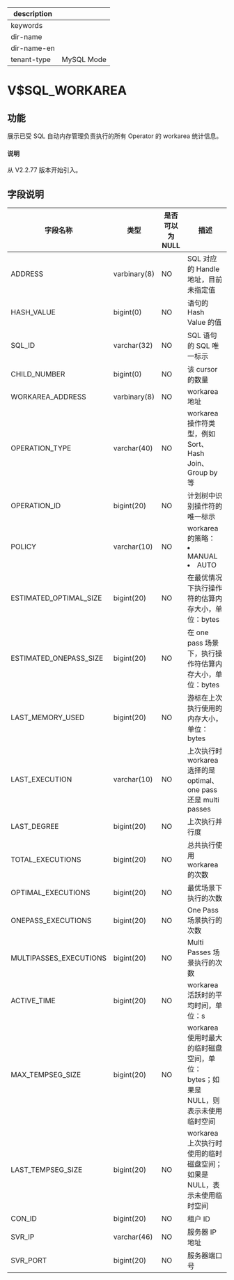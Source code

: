 |description||
|---|---|
|keywords||
|dir-name||
|dir-name-en||
|tenant-type|MySQL Mode|

# V$SQL_WORKAREA

## 功能

展示已受 SQL 自动内存管理负责执行的所有 Operator 的 workarea 统计信息。

<main id="notice" type='explain'>
  <h4>说明</h4>
  <p>从 V2.2.77 版本开始引入。</p>
</main>

## 字段说明

|        **字段名称**        |    **类型**    | **是否可以为 NULL** |                                                                **描述**                                                                 |
|------------------------|--------------|----------------|---------|
| ADDRESS                | varbinary(8) | NO             | SQL 对应的 Handle 地址，目前未指定值                           |
| HASH_VALUE             | bigint(0)    | NO             | 语句的 Hash Value 的值                                  |
| SQL_ID                 | varchar(32)  | NO             | SQL 语句的 SQL 唯一标示                                   |
| CHILD_NUMBER           | bigint(0)    | NO             | 该 cursor 的数量                                       |
| WORKAREA_ADDRESS       | varbinary(8) | NO             | workarea 地址                                        |
| OPERATION_TYPE         | varchar(40)  | NO             | workarea 操作符类型，例如 Sort、Hash Join、Group by 等        |
| OPERATION_ID           | bigint(20)   | NO             | 计划树中识别操作符的唯一标示                                     |
| POLICY                 | varchar(10)  | NO             | workarea 的策略： <li>MANUAL<li> AUTO    |
| ESTIMATED_OPTIMAL_SIZE | bigint(20)   | NO             | 在最优情况下执行操作符的估算内存大小，单位：bytes                        |
| ESTIMATED_ONEPASS_SIZE | bigint(20)   | NO             | 在 one pass 场景下，执行操作符估算内存大小，单位：bytes                |
| LAST_MEMORY_USED       | bigint(20)   | NO             | 游标在上次执行使用的内存大小，单位：bytes                            |
| LAST_EXECUTION         | varchar(10)  | NO             | 上次执行时 workarea 选择的是 optimal、one pass 还是 multi passes                                                                                  |
| LAST_DEGREE            | bigint(20)   | NO             | 上次执行并行度                                            |
| TOTAL_EXECUTIONS       | bigint(20)   | NO             | 总共执行使用 workarea 的次数                                |
| OPTIMAL_EXECUTIONS     | bigint(20)   | NO             | 最优场景下执行的次数                                         |
| ONEPASS_EXECUTIONS     | bigint(20)   | NO             | One Pass 场景执行的次数                                   |
| MULTIPASSES_EXECUTIONS | bigint(20)   | NO             | Multi Passes 场景执行的次数                               |
| ACTIVE_TIME            | bigint(20)   | NO             | workarea 活跃时的平均时间，单位：s                             |
| MAX_TEMPSEG_SIZE       | bigint(20)   | NO             | workarea 使用时最大的临时磁盘空间，单位：bytes；如果是 NULL，则表示未使用临时空间 |
| LAST_TEMPSEG_SIZE      | bigint(20)   | NO             | workarea 上次执行时使用的临时磁盘空间；如果是 NULL，表示未使用临时空间         |
| CON_ID                 | bigint(20)   | NO             | 租户 ID                   |
| SVR_IP                 | varchar(46)   | NO             | 服务器 IP 地址                   |
| SVR_PORT                 | bigint(20)   | NO             | 服务器端口号                   |
